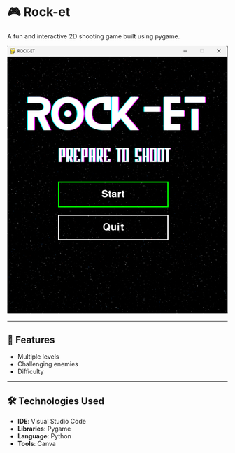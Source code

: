 # 🎮 Rock-et
A fun and interactive 2D shooting game built using pygame.

![screenshot](spaceArt/home.png) <!-- Replace with your own screenshot path -->

---

## 🚀 Features
- Multiple levels
- Challenging enemies
- Difficulty
  
---

## 🛠️ Technologies Used
- **IDE**: Visual Studio Code
- **Libraries**: Pygame
- **Language**: Python
- **Tools**: Canva
